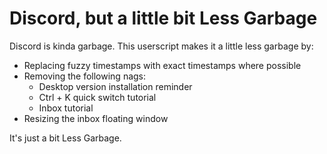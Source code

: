 # Discord, but a little bit Less Garbage

Discord is kinda garbage.  This userscript makes it a little less garbage by:

* Replacing fuzzy timestamps with exact timestamps where possible
* Removing the following nags:
  * Desktop version installation reminder
  * Ctrl + K quick switch tutorial
  * Inbox tutorial
* Resizing the inbox floating window

It's just a bit Less Garbage.
